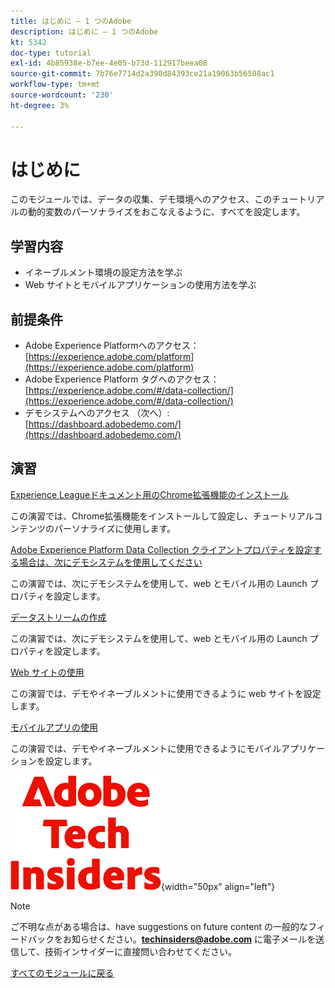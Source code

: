 ```yaml
---
title: はじめに – 1 つのAdobe
description: はじめに – 1 つのAdobe
kt: 5342
doc-type: tutorial
exl-id: 4b85938e-b7ee-4e05-b73d-112917beea08
source-git-commit: 7b76e7714d2a390d84393ce21a19063b56508ac1
workflow-type: tm+mt
source-wordcount: '230'
ht-degree: 3%

---
```


# はじめに

このモジュールでは、データの収集、デモ環境へのアクセス、このチュートリアルの動的変数のパーソナライズをおこなえるように、すべてを設定します。

## 学習内容

- イネーブルメント環境の設定方法を学ぶ
- Web サイトとモバイルアプリケーションの使用方法を学ぶ

## 前提条件

- Adobe Experience Platformへのアクセス：[https://experience.adobe.com/platform](https://experience.adobe.com/platform)
- Adobe Experience Platform タグへのアクセス：[https://experience.adobe.com/#/data-collection/](https://experience.adobe.com/#/data-collection/)
- デモシステムへのアクセス （次へ）: [https://dashboard.adobedemo.com/](https://dashboard.adobedemo.com/)

## 演習

[Experience Leagueドキュメント用のChrome拡張機能のインストール](./ex1.md)

この演習では、Chrome拡張機能をインストールして設定し、チュートリアルコンテンツのパーソナライズに使用します。

[Adobe Experience Platform Data Collection クライアントプロパティを設定する場合は、次にデモシステムを使用してください](./ex2.md)

この演習では、次にデモシステムを使用して、web とモバイル用の Launch プロパティを設定します。

[データストリームの作成](./ex3.md)

この演習では、次にデモシステムを使用して、web とモバイル用の Launch プロパティを設定します。

[Web サイトの使用](./ex4.md)

この演習では、デモやイネーブルメントに使用できるように web サイトを設定します。

[モバイルアプリの使用](./ex5.md)

この演習では、デモやイネーブルメントに使用できるようにモバイルアプリケーションを設定します。

![ 技術インサイダー ](./../../../assets/images/techinsiders.png){width="50px" align="left"}

>[!NOTE]
>
>ご不明な点がある場合は、have suggestions on future content の一般的なフィードバックをお知らせください。**techinsiders@adobe.com** に電子メールを送信して、技術インサイダーに直接問い合わせてください。

[すべてのモジュールに戻る](../../../overview.md)
